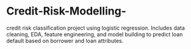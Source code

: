 # Credit-Risk-Modelling-
credit risk classification project using logistic regression. Includes data cleaning, EDA, feature engineering, and model building to predict loan default based on borrower and loan attributes.
